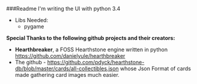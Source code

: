 ###Readme
I'm writing the UI with python 3.4
- Libs Needed:
  * pygame

**Special Thanks to the following github projects and their creators:**
* **Hearthbreaker**, a FOSS Hearthstone engine written in python
   https://github.com/danielyule/hearthbreaker
* The github - https://github.com/pdyck/hearthstone-db/blob/master/cards/all-collectibles.json 
  whose Json Format of cards made gathering card images much easier.


